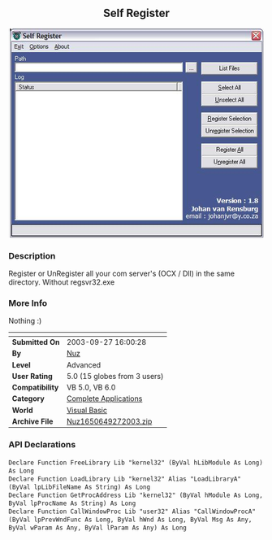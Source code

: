 ﻿<div align="center">

## Self Register

<img src="PIC2003927109281267.JPG">
</div>

### Description

Register or UnRegister all your com server's (OCX / Dll) in the same directory. Without regsvr32.exe
 
### More Info
 
Nothing :)


<span>             |<span>
---                |---
**Submitted On**   |2003-09-27 16:00:28
**By**             |[Nuz](https://github.com/Planet-Source-Code/PSCIndex/blob/master/ByAuthor/nuz.md)
**Level**          |Advanced
**User Rating**    |5.0 (15 globes from 3 users)
**Compatibility**  |VB 5\.0, VB 6\.0
**Category**       |[Complete Applications](https://github.com/Planet-Source-Code/PSCIndex/blob/master/ByCategory/complete-applications__1-27.md)
**World**          |[Visual Basic](https://github.com/Planet-Source-Code/PSCIndex/blob/master/ByWorld/visual-basic.md)
**Archive File**   |[Nuz1650649272003\.zip](https://github.com/Planet-Source-Code/nuz-self-register__1-48813/archive/master.zip)

### API Declarations

```
Declare Function FreeLibrary Lib "kernel32" (ByVal hLibModule As Long) As Long
Declare Function LoadLibrary Lib "kernel32" Alias "LoadLibraryA" (ByVal lpLibFileName As String) As Long
Declare Function GetProcAddress Lib "kernel32" (ByVal hModule As Long, ByVal lpProcName As String) As Long
Declare Function CallWindowProc Lib "user32" Alias "CallWindowProcA" (ByVal lpPrevWndFunc As Long, ByVal hWnd As Long, ByVal Msg As Any, ByVal wParam As Any, ByVal lParam As Any) As Long
```





